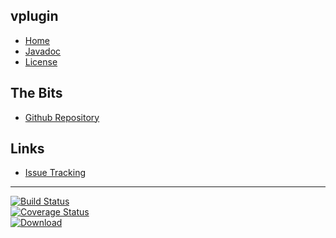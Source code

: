 ## vplugin
- [Home]()
- [Javadoc](#docs/javadoc/index.html)
- [License](#docs/LICENSE)

## The Bits
- [Github Repository](http://github.com/nwillc/jdk8-tostring)

## Links
- [Issue Tracking](https://github.com/nwillc/jdk8-tostring/issues)

--------
[![Build Status](https://travis-ci.org/nwillc/jdk8-tostring.svg?branch=master)](https://travis-ci.org/nwillc/jdk8-tostring)
<br/>
[![Coverage Status](https://coveralls.io/repos/nwillc/jdk8-tostring/badge.svg?branch=master)](https://coveralls.io/r/nwillc/jdk8-tostring?branch=master)
<br/>
[![Download](https://api.bintray.com/packages/nwillc/maven/jdk8-tostring/images/download.svg)](https://bintray.com/nwillc/maven/jdk8-tostring/_latestVersion)
